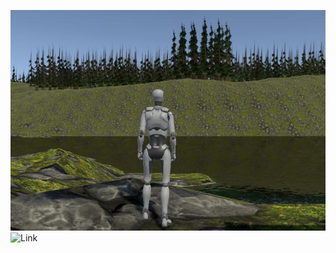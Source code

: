 ![alt text](Recordings/image_001_0000.jpg)
![Link]([Recordings/MTEC2120-TerrainHW4003.mp4](https://github.com/egonzalez99/MTEC2120-Terrain/assets/112592570/78b381e5-56f4-489b-b2ef-04ce0111d2d8)https://github.com/egonzalez99/MTEC2120-Terrain/assets/112592570/78b381e5-56f4-489b-b2ef-04ce0111d2d8)

